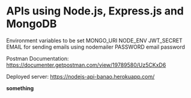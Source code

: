 # APIs using Node.js, Express.js and MongoDB

Environment variables to be set
MONGO_URI
NODE_ENV
JWT_SECRET
EMAIL for sending emails using nodemailer
PASSWORD email password

Postman Documentation: https://documenter.getpostman.com/view/19789580/Uz5CKxD6

Deployed server: https://nodejs-api-banao.herokuapp.com/

<strong>something</strong>
